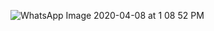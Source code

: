 ![WhatsApp Image 2020-04-08 at 1 08 52 PM](https://user-images.githubusercontent.com/47651257/78777385-11a19680-79b7-11ea-8eff-cac636578831.jpeg)
